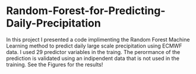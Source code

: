 # Random-Forest-for-Predicting-Daily-Precipitation
In this project I presented a code implimenting the Random Forest Machine Learning method to predict daily large scale precipitation  using ECMWF data.  I used 29 predictor variables in the traing.  The perormance of the prediction is validated using an indipendent data that is not used in the training.  See the Figures for the results!
